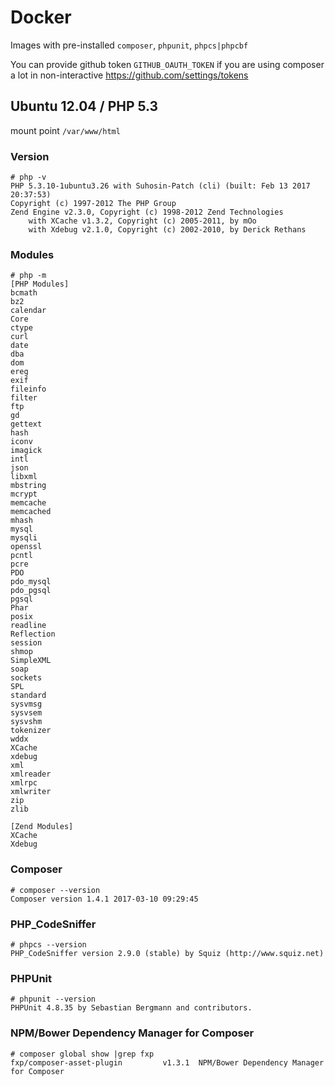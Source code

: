 # Docker

Images with pre-installed `composer`, `phpunit`, `phpcs|phpcbf`

You can provide github token `GITHUB_OAUTH_TOKEN` if you are using
composer a lot in non-interactive https://github.com/settings/tokens



## Ubuntu 12.04 / PHP 5.3

mount point `/var/www/html`

### Version
```
# php -v
PHP 5.3.10-1ubuntu3.26 with Suhosin-Patch (cli) (built: Feb 13 2017 20:37:53)
Copyright (c) 1997-2012 The PHP Group
Zend Engine v2.3.0, Copyright (c) 1998-2012 Zend Technologies
    with XCache v1.3.2, Copyright (c) 2005-2011, by mOo
    with Xdebug v2.1.0, Copyright (c) 2002-2010, by Derick Rethans
```

### Modules
```
# php -m
[PHP Modules]
bcmath
bz2
calendar
Core
ctype
curl
date
dba
dom
ereg
exif
fileinfo
filter
ftp
gd
gettext
hash
iconv
imagick
intl
json
libxml
mbstring
mcrypt
memcache
memcached
mhash
mysql
mysqli
openssl
pcntl
pcre
PDO
pdo_mysql
pdo_pgsql
pgsql
Phar
posix
readline
Reflection
session
shmop
SimpleXML
soap
sockets
SPL
standard
sysvmsg
sysvsem
sysvshm
tokenizer
wddx
XCache
xdebug
xml
xmlreader
xmlrpc
xmlwriter
zip
zlib

[Zend Modules]
XCache
Xdebug
```

### Composer
```
# composer --version
Composer version 1.4.1 2017-03-10 09:29:45
```

### PHP_CodeSniffer
```
# phpcs --version   
PHP_CodeSniffer version 2.9.0 (stable) by Squiz (http://www.squiz.net)
```

### PHPUnit
```
# phpunit --version
PHPUnit 4.8.35 by Sebastian Bergmann and contributors.
```

### NPM/Bower Dependency Manager for Composer
```
# composer global show |grep fxp
fxp/composer-asset-plugin         v1.3.1  NPM/Bower Dependency Manager for Composer
```
